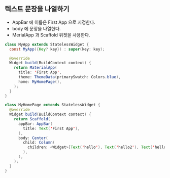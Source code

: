 ## 텍스트 문장을 나열하기
- AppBar 에 이름은 First App 으로 지정한다.
- body 에 문장을 나열한다.
- MerialApp 과 Scaffold 위젯을 사용한다.
```java
class MyApp extends StatelessWidget {
  const MyApp({Key? key}) : super(key: key);

  @override
  Widget build(BuildContext context) {
    return MaterialApp(
      title: 'First App',
      theme: ThemeData(primarySwatch: Colors.blue),
      home: MyHomePage(),
    );
  }
}

class MyHomePage extends StatelessWidget {
  @override
  Widget build(BuildContext context) {
    return Scaffold(
      appBar: AppBar(
        title: Text('First App'),
      ),
      body: Center(
        child: Column(
          children: <Widget>[Text('hello'), Text('hello2'), Text('hello3')],
        ),
      ),
    );
  }
}


```
